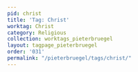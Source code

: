 ```yaml
---
pid: christ
title: 'Tag: Christ'
worktag: Christ
category: Religious
collection: worktags_pieterbruegel
layout: tagpage_pieterbruegel
order: '031'
permalink: "/pieterbruegel/tags/christ/"
---
```


